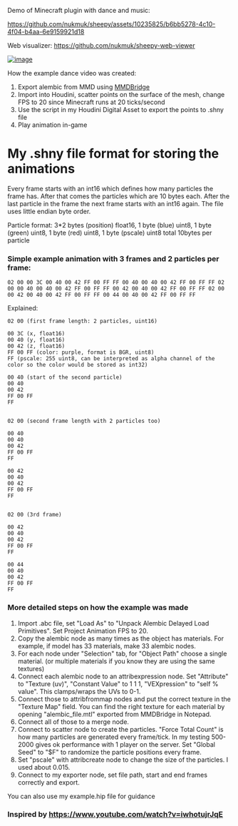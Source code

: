 Demo of Minecraft plugin with dance and music:

https://github.com/nukmuk/sheepy/assets/10235825/b6bb5278-4c10-4f04-b4aa-6e9159921d18

Web visualizer: https://github.com/nukmuk/sheepy-web-viewer

[![image](https://github.com/user-attachments/assets/08f5e060-dbe3-4492-b59c-ac0f5919db25)](https://sheepy-web-viewer.vercel.app/)


How the example dance video was created:

1. Export alembic from MMD using [MMDBridge](https://github.com/uimac/mmdbridge)
2. Import into Houdini, scatter points on the surface of the mesh, change FPS to 20 since Minecraft runs at 20 ticks/second
3. Use the script in my Houdini Digital Asset to export the points to .shny file
4. Play animation in-game

# My .shny file format for storing the animations

Every frame starts with an int16 which defines how many particles the frame has. After that comes the particles which are 10 bytes each. After the last particle in the frame the next frame starts with an int16 again. The file uses little endian byte order.

Particle format: 3\*2 bytes (position) float16, 1 byte (blue) uint8, 1 byte (green) uint8, 1 byte (red) uint8, 1 byte (pscale) uint8
total 10bytes per particle

### Simple example animation with 3 frames and 2 particles per frame:

```hex
02 00 00 3C 00 40 00 42 FF 00 FF FF 00 40 00 40 00 42 FF 00 FF FF 02 00 00 40 00 40 00 42 FF 00 FF FF 00 42 00 40 00 42 FF 00 FF FF 02 00 00 42 00 40 00 42 FF 00 FF FF 00 44 00 40 00 42 FF 00 FF FF
```

Explained:

```hex
02 00 (first frame length: 2 particles, uint16)

00 3C (x, float16)
00 40 (y, float16)
00 42 (z, float16)
FF 00 FF (color: purple, format is BGR, uint8)
FF (pscale: 255 uint8, can be interpreted as alpha channel of the color so the color would be stored as int32)

00 40 (start of the second particle)
00 40
00 42
FF 00 FF
FF


02 00 (second frame length with 2 particles too)

00 40
00 40
00 42
FF 00 FF
FF

00 42
00 40
00 42
FF 00 FF
FF


02 00 (3rd frame)

00 42
00 40
00 42
FF 00 FF
FF

00 44
00 40
00 42
FF 00 FF
FF
```

### More detailed steps on how the example was made

1. Import .abc file, set "Load As" to "Unpack Alembic Delayed Load Primitives". Set Project Animation FPS to 20.
2. Copy the alembic node as many times as the object has materials. For example, if model has 33 materials, make 33 alembic nodes.
3. For each node under "Selection" tab, for "Object Path" choose a single material. (or multiple materials if you know they are using the same textures)
4. Connect each alembic node to an attribexpression node. Set "Attribute" to "Texture (uv)", "Constant Value" to 1 1 1, "VEXpression" to "self % value". This clamps/wraps the UVs to 0-1.
5. Connect those to attribfrommap nodes and put the correct texture in the "Texture Map" field. You can find the right texture for each material by opening "alembic_file.mtl" exported from MMDBridge in Notepad.
6. Connect all of those to a merge node.
7. Connect to scatter node to create the particles. "Force Total Count" is how many particles are generated every frame/tick. In my testing 500-2000 gives ok performance with 1 player on the server. Set "Global Seed" to "$F" to randomize the particle positions every frame.
8. Set "pscale" with attribcreate node to change the size of the particles. I used about 0.015.
9. Connect to my exporter node, set file path, start and end frames correctly and export.

You can also use my example.hip file for guidance

### Inspired by https://www.youtube.com/watch?v=iwhotujrJqE
